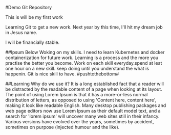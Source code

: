 #Demo Git Repository

This is will be my first work

Learning Git to get a new work. Next year by this time, I'll hit my dream job in Jesus name.

I will be financially stable.

##Ipsum Below
Woking on my skills. I need to learn Kubernetes and docker containerization for future work.
Learning is a process and the more you practise the better you become.
Work on each skill everyday.spend at leat one hour on a new skill. keep doing until you understand the what is happenin.
Git is nice skill to have. #pushtothebottom#

##Learning
Why do we use it?
It is a long established fact that a reader will be distracted by the readable content of a page when looking at its layout. The point of using Lorem Ipsum is that it has a more-or-less normal distribution of letters, as opposed to using 'Content here, content here', making it look like readable English. Many desktop publishing packages and web page editors now use Lorem Ipsum as their default model text, and a search for 'lorem ipsum' will uncover many web sites still in their infancy. Various versions have evolved over the years, sometimes by accident, sometimes on purpose (injected humour and the like). 
